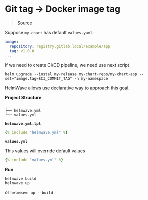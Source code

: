 # Git tag -> Docker image tag


> [Source](https://github.com/helmwave/docs/tree/0.17.x/docs/examples/pass-git-commit)


Suppose `my-chart` has default `values.yaml`:

```yaml
image:
  repository: registry.gitlab.local/example/app
  tag: v1.0.0
...
```

If we need to create CI/CD pipeline, we need use next script

```shell
helm upgrade --instal my-release my-chart-repo/my-chart-app --set="image.tag=$CI_COMMIT_TAG" -n my-namespace
```

HelmWave allows use declarative way to approach this goal.

**Project Structure**

```
.
├── helmwave.yml
└── values.yml

```

**`helmwave.yml.tpl`**

```yaml
{% include "helmwave.yml" %}
```

**`values.yml`**

This values will override default values 

```yaml
{% include "values.yml" %}
```

**Run**

```console
helmwave build
helmwave up
```

or `helmwave up --build`

